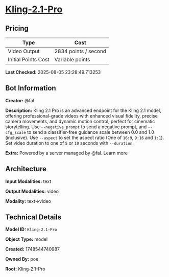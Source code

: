 # [Kling-2.1-Pro](https://poe.com/Kling-2.1-Pro)

## Pricing

| Type | Cost |
|------|------|
| Video Output | 2834 points / second |
| Initial Points Cost | Variable points |

**Last Checked:** 2025-08-05 23:28:49.713253


## Bot Information

**Creator:** @fal

**Description:** Kling 2.1 Pro is an advanced endpoint for the Kling 2.1 model, offering professional-grade videos with enhanced visual fidelity, precise camera movements, and dynamic motion control, perfect for cinematic storytelling. Use `--negative_prompt` to send a negative prompt, and `--cfg_scale` to send a classifier-free guidance scale between 0.0 and 1.0 (inclusive). Use `--aspect` to set the aspect ratio (One of `16:9`, `9:16` and `1:1`). Set video duration to one of `5` or `10` seconds with `--duration`.

**Extra:** Powered by a server managed by @fal. Learn more


## Architecture

**Input Modalities:** text

**Output Modalities:** video

**Modality:** text->video


## Technical Details

**Model ID:** `Kling-2.1-Pro`

**Object Type:** model

**Created:** 1748544740987

**Owned By:** poe

**Root:** Kling-2.1-Pro

